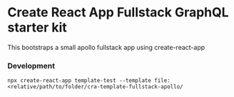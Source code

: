 # Create React App Fullstack GraphQL starter kit

This bootstraps a small apollo fullstack app using create-react-app



### Development

`npx create-react-app template-test --template file:<relative/path/to/folder/cra-template-fullstack-apollo/`
